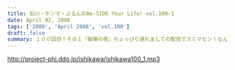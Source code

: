 ```yaml
---
title: 石川・ホンマ・ぶるんのBe-SIDE Your Life! vol.100-1
date: April 02, 2008
tags: ['2008', 'April 2008', 'vol.100']
draft: false
summary: １００回目！その１『破壊の夜』ちょっぴり遅れましての配信でスミマセン！なんといっても先週末の「X JAPAN」の東京ドームライブになんと、お三方ともども参加している奇跡！というわけでそのお話に今回は終始するのか・・・NAMAE
---
```


http://project-phi.ddo.jp/ishikawa/ishikawa100_1.mp3
